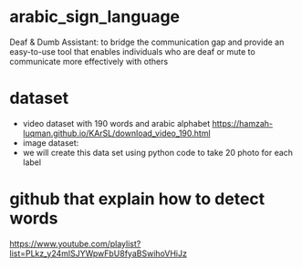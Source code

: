# arabic_sign_language
Deaf & Dumb Assistant: to bridge the communication gap and provide
an easy-to-use tool that enables individuals who are deaf or mute to communicate more
effectively with others
# dataset
- video dataset with 190 words and arabic alphabet
https://hamzah-luqman.github.io/KArSL/download_video_190.html
- image dataset:
- we will create this data set using python code to take 20 photo for each label
# github that explain how to detect words
https://www.youtube.com/playlist?list=PLkz_y24mlSJYWpwFbU8fyaBSwihoVHiJz

